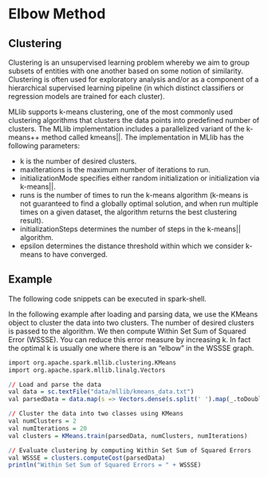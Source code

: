 # Elbow Method 

## Clustering


Clustering is an unsupervised learning problem whereby we aim to group subsets of entities with one another based on some notion of similarity. Clustering is often used for exploratory analysis and/or as a component of a hierarchical supervised learning pipeline (in which distinct classifiers or regression models are trained for each cluster).

MLlib supports k-means clustering, one of the most commonly used clustering algorithms that clusters the data points into predefined number of clusters. The MLlib implementation includes a parallelized variant of the k-means++ method called kmeans||. The implementation in MLlib has the following parameters:

* k is the number of desired clusters.
* maxIterations is the maximum number of iterations to run.
* initializationMode specifies either random initialization or initialization via k-means||.
* runs is the number of times to run the k-means algorithm (k-means is not guaranteed to find a globally optimal solution, and when run multiple times on a given dataset, the algorithm returns the best clustering result).
* initializationSteps determines the number of steps in the k-means|| algorithm.
* epsilon determines the distance threshold within which we consider k-means to have converged.


## Example

The following code snippets can be executed in spark-shell.

In the following example after loading and parsing data, we use the KMeans object to cluster the data into two clusters. The number of desired clusters is passed to the algorithm. We then compute Within Set Sum of Squared Error (WSSSE). You can reduce this error measure by increasing k. In fact the optimal k is usually one where there is an “elbow” in the WSSSE graph.

```R
import org.apache.spark.mllib.clustering.KMeans
import org.apache.spark.mllib.linalg.Vectors

// Load and parse the data
val data = sc.textFile("data/mllib/kmeans_data.txt")
val parsedData = data.map(s => Vectors.dense(s.split(' ').map(_.toDouble))).cache()

// Cluster the data into two classes using KMeans
val numClusters = 2
val numIterations = 20
val clusters = KMeans.train(parsedData, numClusters, numIterations)

// Evaluate clustering by computing Within Set Sum of Squared Errors
val WSSSE = clusters.computeCost(parsedData)
println("Within Set Sum of Squared Errors = " + WSSSE)
```